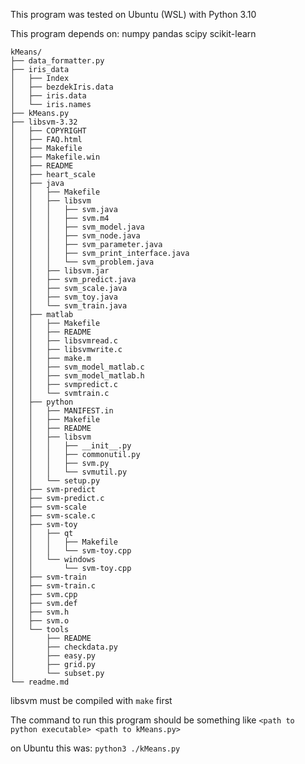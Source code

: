 This program was tested on Ubuntu (WSL) with Python 3.10

This program depends on:
    numpy
    pandas
    scipy
    scikit-learn
```
kMeans/
├── data_formatter.py
├── iris_data
│   ├── Index
│   ├── bezdekIris.data
│   ├── iris.data
│   └── iris.names
├── kMeans.py
├── libsvm-3.32
│   ├── COPYRIGHT
│   ├── FAQ.html
│   ├── Makefile
│   ├── Makefile.win
│   ├── README
│   ├── heart_scale
│   ├── java
│   │   ├── Makefile
│   │   ├── libsvm
│   │   │   ├── svm.java
│   │   │   ├── svm.m4
│   │   │   ├── svm_model.java
│   │   │   ├── svm_node.java
│   │   │   ├── svm_parameter.java
│   │   │   ├── svm_print_interface.java
│   │   │   └── svm_problem.java
│   │   ├── libsvm.jar
│   │   ├── svm_predict.java
│   │   ├── svm_scale.java
│   │   ├── svm_toy.java
│   │   └── svm_train.java
│   ├── matlab
│   │   ├── Makefile
│   │   ├── README
│   │   ├── libsvmread.c
│   │   ├── libsvmwrite.c
│   │   ├── make.m
│   │   ├── svm_model_matlab.c
│   │   ├── svm_model_matlab.h
│   │   ├── svmpredict.c
│   │   └── svmtrain.c
│   ├── python
│   │   ├── MANIFEST.in
│   │   ├── Makefile
│   │   ├── README
│   │   ├── libsvm
│   │   │   ├── __init__.py
│   │   │   ├── commonutil.py
│   │   │   ├── svm.py
│   │   │   └── svmutil.py
│   │   └── setup.py
│   ├── svm-predict
│   ├── svm-predict.c
│   ├── svm-scale
│   ├── svm-scale.c
│   ├── svm-toy
│   │   ├── qt
│   │   │   ├── Makefile
│   │   │   └── svm-toy.cpp
│   │   └── windows
│   │       └── svm-toy.cpp
│   ├── svm-train
│   ├── svm-train.c
│   ├── svm.cpp
│   ├── svm.def
│   ├── svm.h
│   ├── svm.o
│   └── tools
│       ├── README
│       ├── checkdata.py
│       ├── easy.py
│       ├── grid.py
│       └── subset.py
└── readme.md
```

libsvm must be compiled with `make` first

The command to run this program should be something like 
`<path to python executable> <path to kMeans.py>`

on Ubuntu this was:
`python3 ./kMeans.py`
